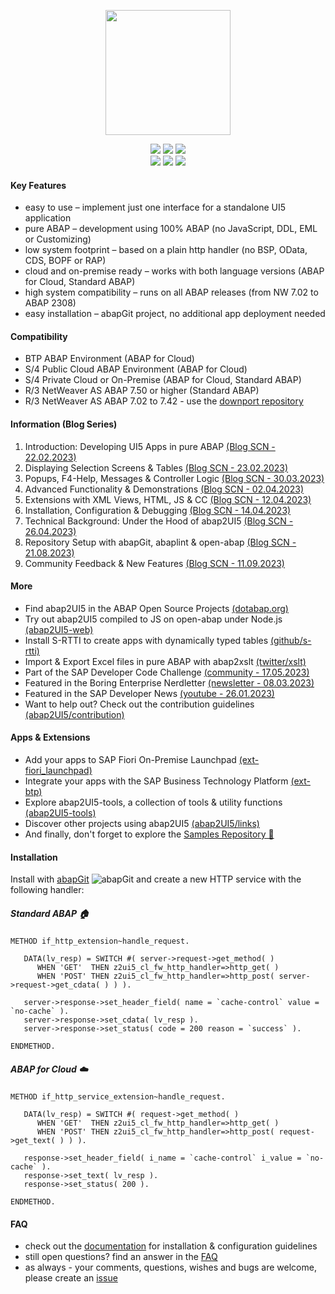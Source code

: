 <p align="center"><a href="http://www.abap2ui5.org" target="_blank"><img src="https://github.com/abap2UI5/abap2UI5/assets/102328295/52ac0bb6-a219-4e9d-9e4f-62698dab3063" width="200"></a></p>

<p align="center">
<a href="https://github.com/abap2ui5/abap2ui5/releases/"><img src="https://img.shields.io/github/v/release/abap2ui5/abap2ui5"></a>
<a href="https://opensource.org/licenses/MIT"><img src="https://img.shields.io/badge/License-MIT-yellow.svg"></a>
<a href="https://abaplint.app/stats/abap2UI5/abap2UI5"><img src="https://img.shields.io/badge/tested_with-abaplint-green"></a>
   <br>
<a href="https://github.com/abap2UI5/abap2UI5/issues/306"><img src="https://img.shields.io/badge/PRs-welcome-green"></a>
<a href="https://github.com/abap2UI5/abap2UI5/graphs/contributors"><img src="https://img.shields.io/github/contributors/abap2ui5/abap2ui5"></a>
<a href="https://twitter.com/abap2UI5"><img src="https://img.shields.io/twitter/follow/abap2UI5"></a>
</p>

#### Key Features
* easy to use – implement just one interface for a standalone UI5 application
* pure ABAP – development using 100% ABAP (no JavaScript, DDL, EML or Customizing)
* low system footprint – based on a plain http handler (no BSP, OData, CDS, BOPF or RAP)
* cloud and on-premise ready – works with both language versions (ABAP for Cloud, Standard ABAP)
* high system compatibility – runs on all ABAP releases (from NW 7.02 to ABAP 2308)
* easy installation – abapGit project, no additional app deployment needed

#### Compatibility
* BTP ABAP Environment (ABAP for Cloud)
* S/4 Public Cloud ABAP Environment (ABAP for Cloud)
* S/4 Private Cloud or On-Premise (ABAP for Cloud, Standard ABAP)
* R/3 NetWeaver AS ABAP 7.50 or higher (Standard ABAP)
* R/3 NetWeaver AS ABAP 7.02 to 7.42 - use the [downport repository](https://github.com/abap2UI5/abap2UI5-downport)

#### Information (Blog Series)
1. Introduction: Developing UI5 Apps in pure ABAP [(Blog SCN - 22.02.2023)](https://blogs.sap.com/2023/02/22/abap2ui5-development-of-ui5-apps-in-pure-abap-1-3/)<br>
2. Displaying Selection Screens & Tables [(Blog SCN - 23.02.2023)](https://blogs.sap.com/2023/02/22/abap2ui5-output-of-lists-and-tables-toolbar-and-editable-2-3/)<br>
3. Popups, F4-Help, Messages & Controller Logic [(Blog SCN - 30.03.2023)](https://blogs.sap.com/2023/03/30/abap2ui5-3-4-flow-logic-pop-ups-f4-help/)<br>
4. Advanced Functionality & Demonstrations [(Blog SCN - 02.04.2023)](https://blogs.sap.com/2023/04/02/abap2ui5-4-5-additional-features-demos/)<br>
5. Extensions with XML Views, HTML, JS & CC [(Blog SCN - 12.04.2023)](https://blogs.sap.com/2023/04/12/abap2ui5-5-6-extensions-with-xml-views-html-js-custom-controls/)<br>
6. Installation, Configuration & Debugging [(Blog SCN - 14.04.2023)](https://blogs.sap.com/2023/04/14/abap2ui5-6-7-installation-configuration-debugging/)<br>
7. Technical Background: Under the Hood of abap2UI5 [(Blog SCN - 26.04.2023)](https://blogs.sap.com/2023/04/26/abap2ui5-7-7-technical-background-under-the-hood-of-abap2ui5/)<br>
8. Repository Setup with abapGit, abaplint & open-abap [(Blog SCN - 21.08.2023)](https://blogs.sap.com/2023/08/21/abap2ui5-a1-repository-setup-with-abapgit-abaplint-open-abap/)<br>
9. Community Feedback & New Features [(Blog SCN - 11.09.2023)](https://blogs.sap.com/2023/09/11/abap2ui5-a2-community-feedback-new-features/)<br>

#### More
* Find abap2UI5 in the ABAP Open Source Projects [(dotabap.org)](https://dotabap.org/)
* Try out abap2UI5 compiled to JS on open-abap under Node.js [(abap2UI5-web)](https://twitter.com/LarsHvam/status/1648575595897405446)
* Install S-RTTI to create apps with dynamically typed tables [(github/s-rtti)](https://github.com/sandraros/S-RTTI)
* Import & Export Excel files in pure ABAP with abap2xslt [(twitter/xslt)](https://twitter.com/abap2UI5/status/1703787345588162907)
* Part of the SAP Developer Code Challenge [(community - 17.05.2023)](https://groups.community.sap.com/t5/application-development/sap-developer-code-challenge-open-source-abap-week-2/m-p/260727#M1372)
* Featured in the Boring Enterprise Nerdletter [(newsletter - 08.03.2023)](https://boringenterprisenerds.substack.com/p/34-abap2ui5-sap-cva-burnout-c2c-shortwave)
* Featured in the SAP Developer News [(youtube - 26.01.2023)](https://www.youtube.com/watch?v=6BDK55xYttM)
* Want to help out? Check out the contribution guidelines [(abap2UI5/contribution)](https://github.com/abap2UI5/abap2UI5-documentation/blob/main/CONTRIBUTING.md)

#### Apps & Extensions
* Add your apps to SAP Fiori On-Premise Launchpad [(ext-fiori_launchpad)](https://github.com/abap2UI5/ext-service_integration)
* Integrate your apps with the SAP Business Technology Platform [(ext-btp)](https://github.com/abap2UI5/ext-business_technology_platform)
* Explore abap2UI5-tools, a collection of tools & utility functions [(abap2UI5-tools)](https://github.com/abap2UI5/abap2ui5-tools)
* Discover other projects using abap2UI5 [(abap2UI5/links)](https://github.com/abap2UI5/abap2UI5-documentation/blob/main/docs/links.md)
* And finally, don't forget to explore the [Samples Repository 🧭](https://github.com/abap2UI5/abap2UI5-samples) 

#### Installation
Install with [abapGit](https://abapgit.org) ![abapGit](https://docs.abapgit.org/img/favicon.png) and create a new HTTP service with the following handler:
##### Standard ABAP  🏠
```abap
METHOD if_http_extension~handle_request.

   DATA(lv_resp) = SWITCH #( server->request->get_method( )
      WHEN 'GET'  THEN z2ui5_cl_fw_http_handler=>http_get( )
      WHEN 'POST' THEN z2ui5_cl_fw_http_handler=>http_post( server->request->get_cdata( ) ) ).

   server->response->set_header_field( name = `cache-control` value = `no-cache` ).
   server->response->set_cdata( lv_resp ).
   server->response->set_status( code = 200 reason = `success` ).

ENDMETHOD.
```
##### ABAP for Cloud  :cloud:
```abap
METHOD if_http_service_extension~handle_request.

   DATA(lv_resp) = SWITCH #( request->get_method( )
      WHEN 'GET'  THEN z2ui5_cl_fw_http_handler=>http_get( )
      WHEN 'POST' THEN z2ui5_cl_fw_http_handler=>http_post( request->get_text( ) ) ).

   response->set_header_field( i_name = `cache-control` i_value = `no-cache` ).
   response->set_text( lv_resp ).
   response->set_status( 200 ).

ENDMETHOD.
```
#### FAQ
* check out the [documentation](https://github.com/abap2UI5/abap2UI5-documentation/) for installation & configuration guidelines
* still open questions? find an answer in the [FAQ](https://github.com/abap2UI5/abap2UI5-documentation/blob/main/docs/faq.md)
* as always - your comments, questions, wishes and bugs are welcome, please create an [issue](https://github.com/abap2UI5/abap2UI5/issues)
